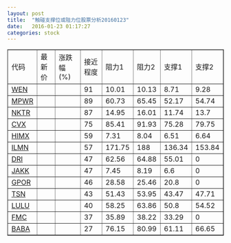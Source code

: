 ```yaml
---
layout: post
title:  "触碰支撑位或阻力位股票分析20160123"
date:   2016-01-23 01:17:27
categories: stock
---
```

<script type="text/javascript">
var stockList = []
stockList.push('gb_wen');
stockList.push('gb_mpwr');
stockList.push('gb_nktr');
stockList.push('gb_cvx');
stockList.push('gb_himx');
stockList.push('gb_ilmn');
stockList.push('gb_dri');
stockList.push('gb_jakk');
stockList.push('gb_gpor');
stockList.push('gb_tsn');
stockList.push('gb_lulu');
stockList.push('gb_fmc');
stockList.push('gb_baba');
</script>
<table border="1">
 <tr>
 <td>代码</td>
 <td>最新价</td>
 <td>涨跌幅(%)</td>
 <td>接近程度</td>
 <td>阻力1</td>
 <td>阻力2</td>
 <td>支撑1</td>
 <td>支撑2</td>
</tr>
  <tr id="wen" class="red">
  <td><a href="http://stock.finance.sina.com.cn/usstock/quotes/WEN.html" target="_blank">WEN</a></td><td></td><td></td><td>91</td><td>10.01</td><td>10.13</td><td>8.71</td><td>9.28</td></tr>
  <tr id="mpwr" class="red">
  <td><a href="http://stock.finance.sina.com.cn/usstock/quotes/MPWR.html" target="_blank">MPWR</a></td><td></td><td></td><td>89</td><td>60.73</td><td>65.45</td><td>52.17</td><td>54.74</td></tr>
  <tr id="nktr" class="red">
  <td><a href="http://stock.finance.sina.com.cn/usstock/quotes/NKTR.html" target="_blank">NKTR</a></td><td></td><td></td><td>87</td><td>14.95</td><td>16.01</td><td>11.74</td><td>13.7</td></tr>
  <tr id="cvx" class="red">
  <td><a href="http://stock.finance.sina.com.cn/usstock/quotes/CVX.html" target="_blank">CVX</a></td><td></td><td></td><td>75</td><td>85.41</td><td>91.93</td><td>75.28</td><td>79.75</td></tr>
  <tr id="himx" class="red">
  <td><a href="http://stock.finance.sina.com.cn/usstock/quotes/HIMX.html" target="_blank">HIMX</a></td><td></td><td></td><td>59</td><td>7.31</td><td>8.04</td><td>6.51</td><td>6.64</td></tr>
  <tr id="ilmn" class="red">
  <td><a href="http://stock.finance.sina.com.cn/usstock/quotes/ILMN.html" target="_blank">ILMN</a></td><td></td><td></td><td>57</td><td>171.75</td><td>188</td><td>136.34</td><td>153.84</td></tr>
  <tr id="dri" class="red">
  <td><a href="http://stock.finance.sina.com.cn/usstock/quotes/DRI.html" target="_blank">DRI</a></td><td></td><td></td><td>47</td><td>62.56</td><td>64.88</td><td>55.01</td><td>0</td></tr>
  <tr id="jakk" class="red">
  <td><a href="http://stock.finance.sina.com.cn/usstock/quotes/JAKK.html" target="_blank">JAKK</a></td><td></td><td></td><td>47</td><td>7.45</td><td>8.19</td><td>6.6</td><td>0</td></tr>
  <tr id="gpor" class="red">
  <td><a href="http://stock.finance.sina.com.cn/usstock/quotes/GPOR.html" target="_blank">GPOR</a></td><td></td><td></td><td>46</td><td>28.58</td><td>25.46</td><td>20.8</td><td>0</td></tr>
  <tr id="tsn" class="red">
  <td><a href="http://stock.finance.sina.com.cn/usstock/quotes/TSN.html" target="_blank">TSN</a></td><td></td><td></td><td>43</td><td>51.43</td><td>53.95</td><td>43.47</td><td>47.71</td></tr>
  <tr id="lulu" class="green">
  <td><a href="http://stock.finance.sina.com.cn/usstock/quotes/LULU.html" target="_blank">LULU</a></td><td></td><td></td><td>40</td><td>58.25</td><td>63.86</td><td>50.8</td><td>54.52</td></tr>
  <tr id="fmc" class="red">
  <td><a href="http://stock.finance.sina.com.cn/usstock/quotes/FMC.html" target="_blank">FMC</a></td><td></td><td></td><td>37</td><td>35.89</td><td>38.22</td><td>33.29</td><td>0</td></tr>
  <tr id="baba" class="green">
  <td><a href="http://stock.finance.sina.com.cn/usstock/quotes/BABA.html" target="_blank">BABA</a></td><td></td><td></td><td>27</td><td>76.15</td><td>80.99</td><td>61.11</td><td>66.65</td></tr>
</table>
